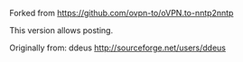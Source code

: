 Forked from https://github.com/ovpn-to/oVPN.to-nntp2nntp

This version allows posting.

Originally from: ddeus http://sourceforge.net/users/ddeus
